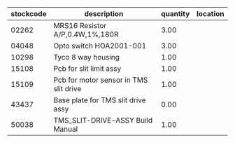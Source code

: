 |stockcode|description|quantity|location|
|---------|-----------|--------|--------|
|02262|MRS16 Resistor A/P,0.4W,1%,180R|3.00||
|04048|Opto switch  HOA2001-001|3.00||
|10298|Tyco 8 way housing|1.00||
|15108|Pcb for slit limit assy|1.00||
|15109|Pcb for motor sensor in TMS slit drive|1.00||
|43437|Base plate for TMS slit drive assy|0.00||
|50038|TMS_SLIT-DRIVE-ASSY Build Manual|1.00||
